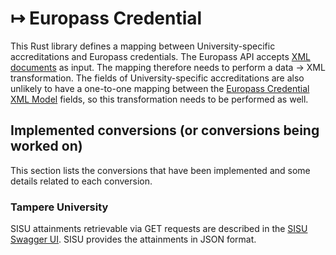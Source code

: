 # ↦ Europass Credential

This Rust library defines a mapping between University-specific accreditations
and Europass credentials. The Europass API accepts
[XML documents](https://github.com/european-commission-europass/Europass-Learning-Model/tree/master/Credentials) as input.
The mapping therefore needs to perform a data → XML transformation.
The fields of University-specific accreditations are also
unlikely to have a one-to-one mapping between the
[Europass Credential XML Model](https://github.com/european-commission-europass/Europass-Learning-Model/blob/master/Credentials/Credentials_Learning_Model.md)
fields, so this transformation needs to be performed as well.

## Implemented conversions (or conversions being worked on)

This section lists the conversions that have been implemented
and some details related to each conversion.

### Tampere University

SISU attainments retrievable via GET requests are described in
the [SISU Swagger UI](https://sis-tuni.funidata.fi/ori/swagger-ui.html#/attainment-controller/getAttainmentsUsingGET).
SISU provides the attainments in JSON format.
